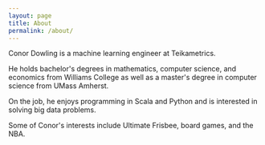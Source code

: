 ```yaml
---
layout: page
title: About
permalink: /about/
---
```


Conor Dowling is a machine learning engineer at Teikametrics.

He holds bachelor's degrees in mathematics, computer science, and economics from Williams College as well as a master's degree in computer science from UMass Amherst.

On the job, he enjoys programming in Scala and Python and is interested in solving big data problems.

Some of Conor's interests include Ultimate Frisbee, board games, and the NBA.